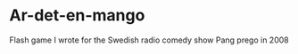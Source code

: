 Ar-det-en-mango
===============

Flash game I wrote for the Swedish radio comedy show Pang prego in 2008